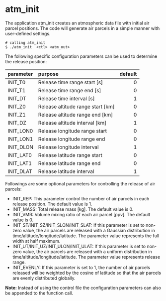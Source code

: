 # atm_init

The application atm_init creates an atmospheric data file with initial air parcel positions. The code will generate air parcels in a simple manner with user-defined settings.

```
# calling atm_init
$ ./atm_init  <ctl> <atm_out>
```
The following specific configuration parameters can be used to determine the release position:

| parameter | purpose | default | 
|:-----------|:---------|---------:|
| INIT_T0 | Release time range start [s] | 0 |
| INIT_T1 | Release time range end [s] | 0 |
| INIT_DT | Release time interval [s] | 1 |
| INIT_Z0 | Release altitude range start [km] | 0 |
| INIT_Z1 | Release altitude range end [km] | 0 |
| INIT_DZ | Release altitude interval [km] | 1 |
| INIT_LON0 | Release longitude range start | 0 |
| INIT_LON1 | Release longitude range end | 0 |
| INIT_DLON | Release longitude interval | 1 |
| INIT_LAT0 | Release latitude range start | 0 |
| INIT_LAT1 | Release latitude range end | 0 |
| INIT_DLAT | Release latitude interval | 1 |

Followings are some optional parameters for controlling the release of air parcels:

* INIT_REP: This parameter control the number of air parcels in each release position. The default value is 1.
* INIT_MASS: Total release mass [kg]. The default value is 0.
* INIT_VMR: Volume mixing ratio of each air parcel [ppv]. The default value is 0.
* INIT_ST/INIT_SZ/INIT_SLON/INIT_SLAT: If this parameter is set to non-zero value, the air parcels are released with a Gaussian distribution in time/altitude/longitude/latitude. The parameter value represents the full width at half maximum. 
* INIT_UT/INIT_UZ/INIT_ULON/INIT_ULAT: If this parameter is set to non-zero value, the air parcels are released with a uniform distribution in time/altitude/longitude/latitude. The parameter value represents release range.
* INIT_EVENLY: If this parameter is set to 1, the number of air parcels released will be weighted by the cosine of latitude so that the air parcels are evenly distributed globally. 

**Note:** Instead of using the control file the configuration parameters can also be appended to the function call. 